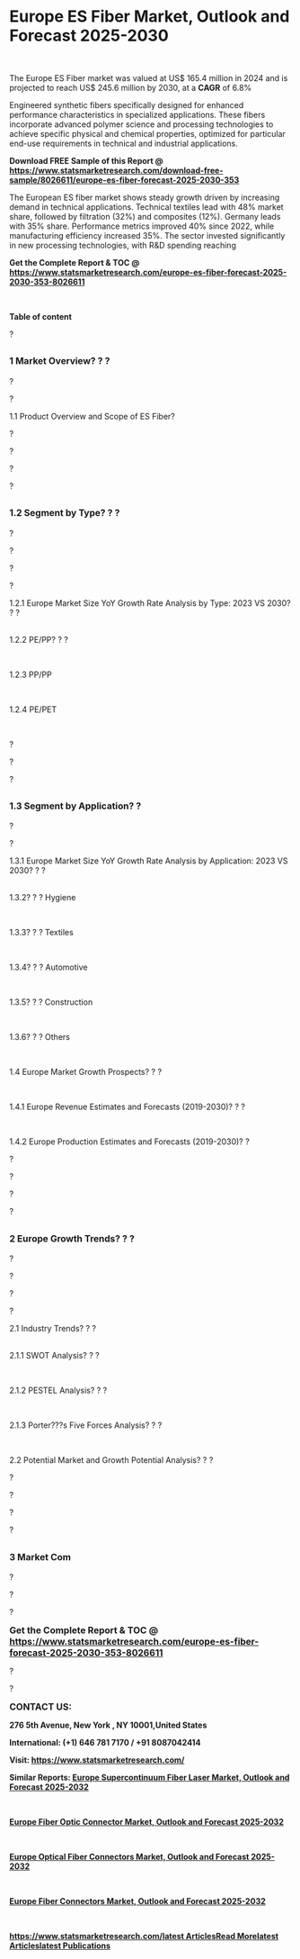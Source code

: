 <h1>Europe ES Fiber Market, Outlook and Forecast 2025-2030</h1><br/><p>The Europe ES Fiber market was valued at US$ 165.4 million in 2024 and is projected to reach US$ 245.6 million by 2030, at a <strong>CAGR</strong> of 6.8%</p>
 
 
 
 <p>Engineered synthetic fibers specifically designed for enhanced performance characteristics in specialized applications. These fibers incorporate advanced polymer science and processing technologies to achieve specific physical and chemical properties, optimized for particular end-use requirements in technical and industrial applications.</p>
 
 
 
 <p><strong>Download FREE Sample of this Report @ <a href="https://www.statsmarketresearch.com/download-free-sample/8026611/europe-es-fiber-forecast-2025-2030-353">https://www.statsmarketresearch.com/download-free-sample/8026611/europe-es-fiber-forecast-2025-2030-353</a></strong></p>
 
 
 
 <p>The European ES fiber market shows steady growth driven by increasing demand in technical applications. Technical textiles lead with 48% market share, followed by filtration (32%) and composites (12%). Germany leads with 35% share. Performance metrics improved 40% since 2022, while manufacturing efficiency increased 35%. The sector invested significantly in new processing technologies, with R&D spending reaching</p>
 
 
 
 <div><b>Get the Complete Report & TOC @ <a href="https://www.statsmarketresearch.com/europe-es-fiber-forecast-2025-2030-353-8026611">https://www.statsmarketresearch.com/europe-es-fiber-forecast-2025-2030-353-8026611</a></b></div>
 
 
 
 <p><br />
 
 <b>Table of content</b></p>
 
 
 
 <p>? </p>
 
 
 
 <h2><span style="font-size:16px"><strong>1 Market Overview? ? ? </strong></span></h2>
 
 
 
 <p>? </p>
 
 
 
 <p>? </p>
 
 
 
 <p>1.1 Product Overview and Scope of ES Fiber? </p>
 
 
 
 <p>? </p>
 
 
 
 <p>? </p>
 
 
 
 <p>? </p>
 
 
 
 <p>? </p>
 
 
 
 <h2><strong><span style="font-size:16px">1.2 Segment by Type? ? ? </span></strong></h2>
 
 
 
 <p>? </p>
 
 
 
 <p>? </p>
 
 
 
 <p>? </p>
 
 
 
 <p>? </p>
 
 
 
 <p>1.2.1 Europe Market Size YoY Growth Rate Analysis by Type: 2023 VS 2030? ? ? <br />
 
 <br />
 
 1.2.2 PE/PP? ? ? <br />
 
 <br />
 
 1.2.3 PP/PP<br />
 
 <br />
 
 1.2.4 PE/PET<br />
 
 <br />
 
 ? </p>
 
 
 
 <p>? </p>
 
 
 
 <p>? </p>
 
 
 
 <h2><span style="font-size:16px"><strong>1.3 Segment by Application? ? </strong></span></h2>
 
 
 
 <p>? </p>
 
 
 
 <p>? </p>
 
 
 
 <p>1.3.1 Europe Market Size YoY Growth Rate Analysis by Application: 2023 VS 2030? ? ? <br />
 
 <br />
 
 1.3.2? ? ? Hygiene<br />
 
 <br />
 
 1.3.3? ? ? Textiles<br />
 
 <br />
 
 1.3.4? ? ? Automotive<br />
 
 <br />
 
 1.3.5? ? ? Construction<br />
 
 <br />
 
 1.3.6? ? ? Others<br />
 
 <br />
 
 1.4 Europe Market Growth Prospects? ? ? <br />
 
 <br />
 
 1.4.1 Europe Revenue Estimates and Forecasts (2019-2030)? ? ? <br />
 
 <br />
 
 1.4.2 Europe Production Estimates and Forecasts (2019-2030)? ? </p>
 
 
 
 <p>? </p>
 
 
 
 <p>? </p>
 
 
 
 <p>? </p>
 
 
 
 <p>? </p>
 
 
 
 <h2><span style="font-size:16px"><strong>2 Europe Growth Trends? ? ? </strong></span></h2>
 
 
 
 <p>? </p>
 
 
 
 <p>? </p>
 
 
 
 <p>? </p>
 
 
 
 <p>? </p>
 
 
 
 <p>2.1 Industry Trends? ? ? <br />
 
 <br />
 
 2.1.1 SWOT Analysis? ? ? <br />
 
 <br />
 
 2.1.2 PESTEL Analysis? ? ? <br />
 
 <br />
 
 2.1.3 Porter???s Five Forces Analysis? ? ? <br />
 
 <br />
 
 2.2 Potential Market and Growth Potential Analysis? ? ? </p>
 
 
 
 <p>? </p>
 
 
 
 <p>? </p>
 
 
 
 <p>? </p>
 
 
 
 <p>? </p>
 
 
 
 <h2><span style="font-size:16px"><strong>3 Market Com</strong></span></h2>
 
 
 
 <p>? </p>
 
 
 
 <p>? </p>
 
 
 
 <p>? </p>
 
 
 
 <div><span style="font-size:16px"><strong><b>Get the Complete Report & TOC @ <a href="https://www.statsmarketresearch.com/europe-es-fiber-forecast-2025-2030-353-8026611">https://www.statsmarketresearch.com/europe-es-fiber-forecast-2025-2030-353-8026611</a></b></strong></span></div>
 
 
 
 <p>? </p>
 
 
 
 <p>? </p>
 
 
 
 <p><span style="font-size:16px"><strong><b>CONTACT US:</b><br />
 
 276 5th Avenue, New York , NY 10001,United States<br />
 
 International: (+1) 646 781 7170 / +91 8087042414<br />
 
 Visit: <a href="https://www.statsmarketresearch.com/">https://www.statsmarketresearch.com/</a><br />
 
 Similar Reports: <a href="https://www.statsmarketresearch.com/europe-es-fiber-forecast-2025-2030-353-8026611">Europe Supercontinuum Fiber Laser Market, Outlook and Forecast 2025-2032</a><br />
 
 <br />
 
 <a href="https://www.statsmarketresearch.com/europe-es-fiber-forecast-2025-2030-353-8026611">Europe Fiber Optic Connector Market, Outlook and Forecast 2025-2032</a><br />
 
 <br />
 
 <a href="https://www.statsmarketresearch.com/europe-es-fiber-forecast-2025-2030-353-8026611">Europe Optical Fiber Connectors Market, Outlook and Forecast 2025-2032</a><br />
 
 <br />
 
 <a href="https://www.statsmarketresearch.com/europe-es-fiber-forecast-2025-2030-353-8026611">Europe Fiber Connectors Market, Outlook and Forecast 2025-2032</a><br />
 
 <br />
 
 <a href="https://gyeongbokgung.com">https://www.statsmarketresearch.com/</a><a href="https://hallyeomaritime.com">latest Articles</a><a href="https://jingwansa.com">Read More</a><a href="https://nguoiviet.jp/">latest Articles</a><a href="https://www.intelmarketresearch.com/">latest Publications</a></strong></span></p>